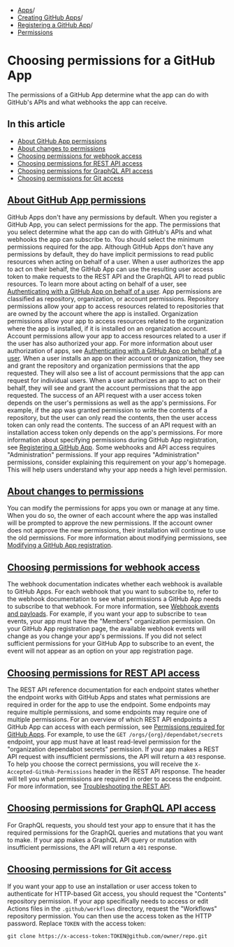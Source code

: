   * [Apps](https://docs.github.com/en/apps "Apps")/
  * [Creating GitHub Apps](https://docs.github.com/en/apps/creating-github-apps "Creating GitHub Apps")/
  * [Registering a GitHub App](https://docs.github.com/en/apps/creating-github-apps/registering-a-github-app "Registering a GitHub App")/
  * [Permissions](https://docs.github.com/en/apps/creating-github-apps/registering-a-github-app/choosing-permissions-for-a-github-app "Permissions")


# Choosing permissions for a GitHub App
The permissions of a GitHub App determine what the app can do with GitHub's APIs and what webhooks the app can receive.
## In this article
  * [About GitHub App permissions](https://docs.github.com/en/apps/creating-github-apps/registering-a-github-app/choosing-permissions-for-a-github-app#about-github-app-permissions)
  * [About changes to permissions](https://docs.github.com/en/apps/creating-github-apps/registering-a-github-app/choosing-permissions-for-a-github-app#about-changes-to-permissions)
  * [Choosing permissions for webhook access](https://docs.github.com/en/apps/creating-github-apps/registering-a-github-app/choosing-permissions-for-a-github-app#choosing-permissions-for-webhook-access)
  * [Choosing permissions for REST API access](https://docs.github.com/en/apps/creating-github-apps/registering-a-github-app/choosing-permissions-for-a-github-app#choosing-permissions-for-rest-api-access)
  * [Choosing permissions for GraphQL API access](https://docs.github.com/en/apps/creating-github-apps/registering-a-github-app/choosing-permissions-for-a-github-app#choosing-permissions-for-graphql-api-access)
  * [Choosing permissions for Git access](https://docs.github.com/en/apps/creating-github-apps/registering-a-github-app/choosing-permissions-for-a-github-app#choosing-permissions-for-git-access)


## [About GitHub App permissions](https://docs.github.com/en/apps/creating-github-apps/registering-a-github-app/choosing-permissions-for-a-github-app#about-github-app-permissions)
GitHub Apps don't have any permissions by default. When you register a GitHub App, you can select permissions for the app. The permissions that you select determine what the app can do with GitHub's APIs and what webhooks the app can subscribe to. You should select the minimum permissions required for the app.
Although GitHub Apps don't have any permissions by default, they do have implicit permissions to read public resources when acting on behalf of a user. When a user authorizes the app to act on their behalf, the GitHub App can use the resulting user access token to make requests to the REST API and the GraphQL API to read public resources. To learn more about acting on behalf of a user, see [Authenticating with a GitHub App on behalf of a user](https://docs.github.com/en/apps/creating-github-apps/authenticating-with-a-github-app/authenticating-with-a-github-app-on-behalf-of-a-user).
App permissions are classified as repository, organization, or account permissions. Repository permissions allow your app to access resources related to repositories that are owned by the account where the app is installed. Organization permissions allow your app to access resources related to the organization where the app is installed, if it is installed on an organization account. Account permissions allow your app to access resources related to a user if the user has also authorized your app. For more information about user authorization of apps, see [Authenticating with a GitHub App on behalf of a user](https://docs.github.com/en/apps/creating-github-apps/authenticating-with-a-github-app/authenticating-with-a-github-app-on-behalf-of-a-user).
When a user installs an app on their account or organization, they see and grant the repository and organization permissions that the app requested. They will also see a list of account permissions that the app can request for individual users. When a user authorizes an app to act on their behalf, they will see and grant the account permissions that the app requested.
The success of an API request with a user access token depends on the user's permissions as well as the app's permissions. For example, if the app was granted permission to write the contents of a repository, but the user can only read the contents, then the user access token can only read the contents. The success of an API request with an installation access token only depends on the app's permissions.
For more information about specifying permissions during GitHub App registration, see [Registering a GitHub App](https://docs.github.com/en/apps/creating-github-apps/setting-up-a-github-app/creating-a-github-app).
Some webhooks and API access requires "Administration" permissions. If your app requires "Administration" permissions, consider explaining this requirement on your app's homepage. This will help users understand why your app needs a high level permission.
## [About changes to permissions](https://docs.github.com/en/apps/creating-github-apps/registering-a-github-app/choosing-permissions-for-a-github-app#about-changes-to-permissions)
You can modify the permissions for apps you own or manage at any time. When you do so, the owner of each account where the app was installed will be prompted to approve the new permissions. If the account owner does not approve the new permissions, their installation will continue to use the old permissions.
For more information about modifying permissions, see [Modifying a GitHub App registration](https://docs.github.com/en/apps/maintaining-github-apps/editing-a-github-apps-permissions).
## [Choosing permissions for webhook access](https://docs.github.com/en/apps/creating-github-apps/registering-a-github-app/choosing-permissions-for-a-github-app#choosing-permissions-for-webhook-access)
The webhook documentation indicates whether each webhook is available to GitHub Apps. For each webhook that you want to subscribe to, refer to the webhook documentation to see what permissions a GitHub App needs to subscribe to that webhook. For more information, see [Webhook events and payloads](https://docs.github.com/en/webhooks-and-events/webhooks/webhook-events-and-payloads).
For example, if you want your app to subscribe to `team` events, your app must have the "Members" organization permission.
On your GitHub App registration page, the available webhook events will change as you change your app's permissions. If you did not select sufficient permissions for your GitHub App to subscribe to an event, the event will not appear as an option on your app registration page.
## [Choosing permissions for REST API access](https://docs.github.com/en/apps/creating-github-apps/registering-a-github-app/choosing-permissions-for-a-github-app#choosing-permissions-for-rest-api-access)
The REST API reference documentation for each endpoint states whether the endpoint works with GitHub Apps and states what permissions are required in order for the app to use the endpoint. Some endpoints may require multiple permissions, and some endpoints may require one of multiple permissions. For an overview of which REST API endpoints a GitHub App can access with each permission, see [Permissions required for GitHub Apps](https://docs.github.com/en/rest/overview/permissions-required-for-github-apps).
For example, to use the `GET /orgs/{org}/dependabot/secrets` endpoint, your app must have at least read-level permission for the "organization dependabot secrets" permission.
If your app makes a REST API request with insufficient permissions, the API will return a `403` response.
To help you choose the correct permissions, you will receive the `X-Accepted-GitHub-Permissions` header in the REST API response. The header will tell you what permissions are required in order to access the endpoint. For more information, see [Troubleshooting the REST API](https://docs.github.com/en/rest/overview/troubleshooting#resource-not-accessible).
## [Choosing permissions for GraphQL API access](https://docs.github.com/en/apps/creating-github-apps/registering-a-github-app/choosing-permissions-for-a-github-app#choosing-permissions-for-graphql-api-access)
For GraphQL requests, you should test your app to ensure that it has the required permissions for the GraphQL queries and mutations that you want to make.
If your app makes a GraphQL API query or mutation with insufficient permissions, the API will return a `401` response.
## [Choosing permissions for Git access](https://docs.github.com/en/apps/creating-github-apps/registering-a-github-app/choosing-permissions-for-a-github-app#choosing-permissions-for-git-access)
If you want your app to use an installation or user access token to authenticate for HTTP-based Git access, you should request the "Contents" repository permission. If your app specifically needs to access or edit Actions files in the `.github/workflows` directory, request the "Workflows" repository permission.
You can then use the access token as the HTTP password. Replace `TOKEN` with the access token:
```
git clone https://x-access-token:TOKEN@github.com/owner/repo.git

```

